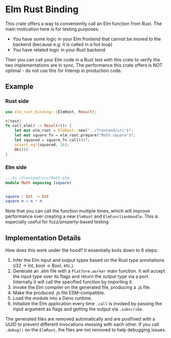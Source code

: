 # Elm Rust Binding

This crate offers a way to conveniently call an Elm function from Rust.
The main motivation here is for testing purposes:

- You have some logic in your Elm frontend that cannot be moved to the backend (because e.g. it is called in a hot loop)
- You have related logic in your Rust backend

Then you can call your Elm code in a Rust test with this crate to verify the two implementations are in sync.
The performance this crate offers is NOT optimal - do not use this for Interop in production code.

## Example

### Rust side

```rust
use elm_rust_binding::{ElmRoot, Result};

#[test]
fn call_elm() -> Result<()> {
    let mut elm_root = ElmRoot::new("../frontend/src")?;
    let mut square_fn = elm_root.prepare("Math.square")?;
    let squared = square_fn.call(4)?;
    assert_eq!(squared, 16);
    Ok(())
}
```

### Elm side

```elm
-- In /frontend/src/Math.elm
module Math exposing (square)


square : Int -> Int
square n = n * n
```

Note that you can call the function multiple times, which will improve performance over creating a new `ElmRoot` and `ElmFunctionHandle`.
This is especially useful for fuzz/property-based testing

## Implementation Details

How does this work under the hood? It essentially boils down to 6 steps:

1. Infer the Elm input and output types based on the Rust type annotations (i32 -> Int, bool -> Bool, etc.).
2. Generate an .elm file with a `Platform.worker` main function. It will accept the input type over its flags and return the output type via a port. Internally it will call the specified function by importing it.
3. Invoke the Elm compiler on the generated file, producing a .js file.
4. Make the produced .js file ESM-compatible.
5. Load the module into a Deno runtime.
6. Initialize the Elm application every time `.call` is invoked by passing the input argument as flags and getting the output via `.subscribe`.

The generated files are removed automatically and are postfixed with a UUID to prevent different invocations messing with each other.
If you call `.debug()` on the `ElmRoot`, the files are not removed to help debugging issues.

